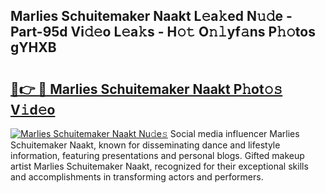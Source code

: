 ## Marlies Schuitemaker Naakt L𝚎a𝚔ed N𝚞𝚍e - Part-95d Vi𝚍𝚎o L𝚎a𝚔s - H𝚘𝚝 O𝚗𝚕yf𝚊ns P𝚑𝚘tos gYHXB

# <h2><a href="http://kfc68bc.oniu.top/?m=Marlies+Schuitemaker+Naakt">🔗👉 🔴 Marlies Schuitemaker Naakt P𝚑ot𝚘𝚜 V𝚒d𝚎o</a></h2>

[![Marlies Schuitemaker Naakt Nu𝚍e𝚜](https://i.imgur.com/0qMVB7G.gif)](http://kfc68bc.oniu.top/?m=Marlies+Schuitemaker+Naakt)
Social media influencer Marlies Schuitemaker Naakt, known for disseminating dance and lifestyle information, featuring presentations and personal blogs. Gifted makeup artist Marlies Schuitemaker Naakt, recognized for their exceptional skills and accomplishments in transforming actors and performers.  
